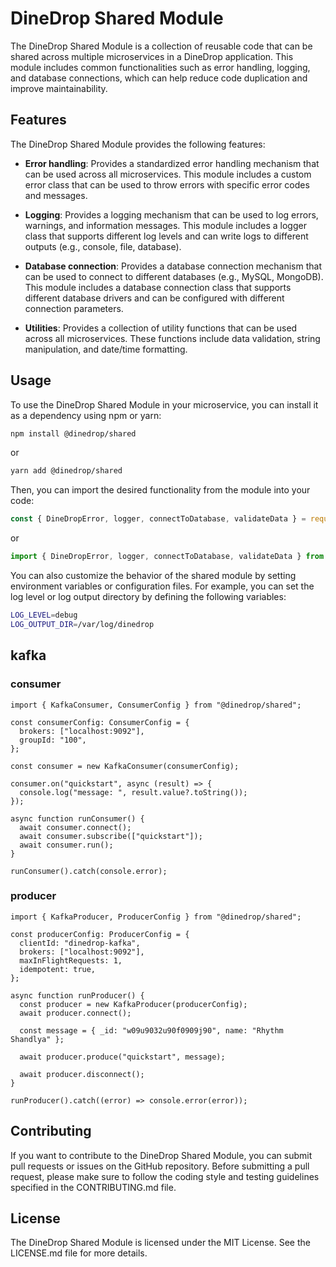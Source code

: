 # DineDrop Shared Module

The DineDrop Shared Module is a collection of reusable code that can be shared across multiple microservices in a DineDrop application. This module includes common functionalities such as error handling, logging, and database connections, which can help reduce code duplication and improve maintainability.

## Features

The DineDrop Shared Module provides the following features:

- **Error handling**: Provides a standardized error handling mechanism that can be used across all microservices. This module includes a custom error class that can be used to throw errors with specific error codes and messages.

- **Logging**: Provides a logging mechanism that can be used to log errors, warnings, and information messages. This module includes a logger class that supports different log levels and can write logs to different outputs (e.g., console, file, database).

- **Database connection**: Provides a database connection mechanism that can be used to connect to different databases (e.g., MySQL, MongoDB). This module includes a database connection class that supports different database drivers and can be configured with different connection parameters.

- **Utilities**: Provides a collection of utility functions that can be used across all microservices. These functions include data validation, string manipulation, and date/time formatting.

## Usage

To use the DineDrop Shared Module in your microservice, you can install it as a dependency using npm or yarn:

```bash
npm install @dinedrop/shared
```

or

```bash
yarn add @dinedrop/shared
```

Then, you can import the desired functionality from the module into your code:

```javascript
const { DineDropError, logger, connectToDatabase, validateData } = require('@dinedrop/shared');
```

or

```typescript
import { DineDropError, logger, connectToDatabase, validateData } from '@dinedrop/shared';
```

You can also customize the behavior of the shared module by setting environment variables or configuration files. For example, you can set the log level or log output directory by defining the following variables:

```bash
LOG_LEVEL=debug
LOG_OUTPUT_DIR=/var/log/dinedrop
```

## kafka

### consumer

```
import { KafkaConsumer, ConsumerConfig } from "@dinedrop/shared";

const consumerConfig: ConsumerConfig = {
  brokers: ["localhost:9092"],
  groupId: "100",
};

const consumer = new KafkaConsumer(consumerConfig);

consumer.on("quickstart", async (result) => {
  console.log("message: ", result.value?.toString());
});

async function runConsumer() {
  await consumer.connect();
  await consumer.subscribe(["quickstart"]);
  await consumer.run();
}

runConsumer().catch(console.error);

```

### producer

```
import { KafkaProducer, ProducerConfig } from "@dinedrop/shared";

const producerConfig: ProducerConfig = {
  clientId: "dinedrop-kafka",
  brokers: ["localhost:9092"],
  maxInFlightRequests: 1,
  idempotent: true,
};

async function runProducer() {
  const producer = new KafkaProducer(producerConfig);
  await producer.connect();

  const message = { _id: "w09u9032u90f0909j90", name: "Rhythm Shandlya" };

  await producer.produce("quickstart", message);

  await producer.disconnect();
}

runProducer().catch((error) => console.error(error));

```

## Contributing

If you want to contribute to the DineDrop Shared Module, you can submit pull requests or issues on the GitHub repository. Before submitting a pull request, please make sure to follow the coding style and testing guidelines specified in the CONTRIBUTING.md file.

## License

The DineDrop Shared Module is licensed under the MIT License. See the LICENSE.md file for more details.
